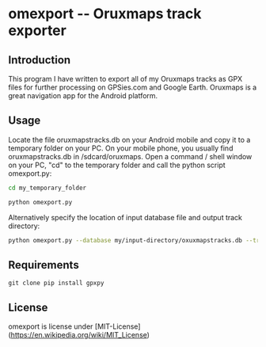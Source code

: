 # omexport -- Oruxmaps track exporter

## Introduction

This program I have written to export all of my Oruxmaps tracks as GPX files for further processing on GPSies.com and Google Earth. Oruxmaps is a great navigation app for the Android platform.

## Usage

Locate the file oruxmapstracks.db on your Android mobile and copy it to a temporary folder on your PC.
On your mobile phone, you usually find oruxmapstracks.db in /sdcard/oruxmaps. Open a command / shell window on your PC, "cd" to the temporary folder and call the python script omexport.py:

```bash
cd my_temporary_folder

python omexport.py
```

Alternatively specify the location of input database file and output track directory:

```bash
python omexport.py --database my/input-directory/oxuxmapstracks.db --tracks my/output-directory/tracks
````

## Requirements

```
git clone pip install gpxpy
```

## License
omexport is license under [MIT-License] (https://en.wikipedia.org/wiki/MIT_License)

